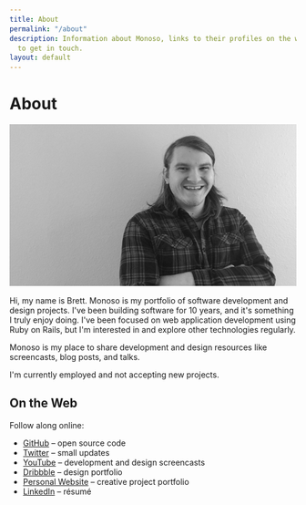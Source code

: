 ```yaml
---
title: About
permalink: "/about"
description: Information about Monoso, links to their profiles on the web, and how
  to get in touch.
layout: default
---
```


# About

![Photo of Brett](/img/about_brett.jpg)

Hi, my name is Brett. Monoso is my portfolio of software development and
design projects. I've been building software for 10 years, and it's
something I truly enjoy doing. I've been focused on web application
development using Ruby on Rails, but I'm interested in and explore other
technologies regularly.

Monoso is my place to share development and design resources like
screencasts, blog posts, and talks.

I'm currently employed and not accepting new projects.

## On the Web

Follow along online:

- [GitHub](https://github.com/monoso) &ndash; open source code
- [Twitter](https://twitter.com/monoso_co) &ndash; small updates
- [YouTube](https://www.youtube.com/channel/UCQXaIyeRqHjK9EK41b8J3yQ) &ndash;
  development and design screencasts
- [Dribbble](https://dribbble.com/brettchalupa) &ndash; design portfolio
- [Personal Website](http://www.brettchalupa.com) &ndash; creative project portfolio
- [LinkedIn](https://www.linkedin.com/in/brett-chalupa) &ndash; résumé
